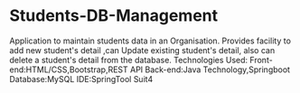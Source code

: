 # Students-DB-Management
Application to maintain students data in an Organisation. 
Provides facility to add new student's detail ,can Update existing student's detail, also can delete a student's detail from the database. 
Technologies Used:
Front-end:HTML/CSS,Bootstrap,REST API
Back-end:Java Technology,Springboot
Database:MySQL
IDE:SpringTool Suit4


